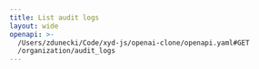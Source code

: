 ```yaml
---
title: List audit logs
layout: wide
openapi: >-
  /Users/zdunecki/Code/xyd-js/openai-clone/openapi.yaml#GET
  /organization/audit_logs
---
```


